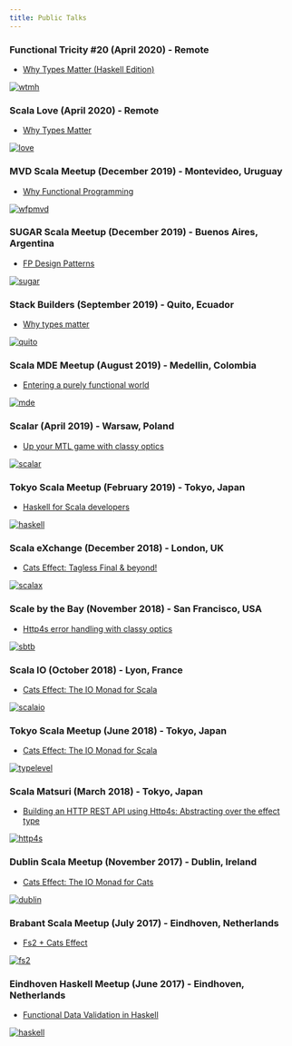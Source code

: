 ```yaml
---
title: Public Talks
---
```


### Functional Tricity #20 (April 2020) - Remote

- [Why Types Matter (Haskell Edition)](https://www.youtube.com/watch?v=rGi3Rf6r1fI)

[![wtmh](/img/talks/wtmh.png)](https://slides.com/volpegabriel/types-matter-ft/)

### Scala Love (April 2020) - Remote

- [Why Types Matter](https://slides.com/volpegabriel/scala-love-types-matter)

[![love](/img/talks/love.png)](https://www.youtube.com/watch?v=n1Y2V4zCZdQ)

### MVD Scala Meetup (December 2019) - Montevideo, Uruguay

- [Why Functional Programming](https://slides.com/volpegabriel/why-fp)

[![wfpmvd](/img/talks/mvd.png)](https://www.meetup.com/Scala-Meetup-MVD/events/266902706/)

### SUGAR Scala Meetup (December 2019) - Buenos Aires, Argentina

- [FP Design Patterns](https://slides.com/volpegabriel/fp-design-patterns)

[![sugar](/img/talks/sugar.png)](https://www.meetup.com/scala_ar/events/266399009/)

### Stack Builders (September 2019) - Quito, Ecuador

- [Why types matter](https://slides.com/volpegabriel/why-types-matter)

[![quito](/img/talks/quito.png)](https://www.stackbuilders.com/)

### Scala MDE Meetup (August 2019) - Medellin, Colombia

- [Entering a purely functional world](https://slides.com/volpegabriel/purely-functional-world)

[![mde](/img/talks/medellin.png)](https://www.meetup.com/ScalaMDE/events/263423621/)

### Scalar (April 2019) - Warsaw, Poland

- [Up your MTL game with classy optics](https://www.youtube.com/watch?v=gYnbOUGpWK0)

[![scalar](/img/talks/scalar.png)](https://paidy.github.io/talks/scalar2019/)

### Tokyo Scala Meetup (February 2019) - Tokyo, Japan

- [Haskell for Scala developers](https://paidy.github.io/talks/tokyo2019-haskell/)

[![haskell](/img/talks/haskell-scala.png)](https://www.meetup.com/Tokyo-Scala-Developers/events/258586177/)

### Scala eXchange (December 2018) - London, UK

- [Cats Effect: Tagless Final & beyond!](https://skillsmatter.com/skillscasts/12634-cats-effect-tagless-final-and-beyond)

[![scalax](/img/talks/scalax.png)](https://skillsmatter.com/conferences/10488-scala-exchange-2018)

### Scale by the Bay (November 2018) - San Francisco, USA

- [Http4s error handling with classy optics](https://www.youtube.com/watch?v=UUX5KvPgejM)

[![sbtb](/img/talks/sbtb.png)](http://scale.bythebay.io/)

### Scala IO (October 2018) - Lyon, France

- [Cats Effect: The IO Monad for Scala](https://www.youtube.com/watch?v=8_TWM2t97r4)

[![scalaio](/img/talks/scalaio.png)](https://scala.io/)

### Tokyo Scala Meetup (June 2018) - Tokyo, Japan

- [Cats Effect: The IO Monad for Scala](https://paidy.github.io/talks/tokyo2018-cats-effect/)

[![typelevel](/img/talks/typelevel.png)](https://www.meetup.com/Tokyo-Scala-Developers/events/250976376/)

### Scala Matsuri (March 2018) - Tokyo, Japan

- [Building an HTTP REST API using Http4s: Abstracting over the effect type](http://www.youtube.com/watch?v=pGfj_l-h3M8)

[![http4s](/img/talks/scala-matsuri.jpg)](http://2018.scalamatsuri.org/index_en.html)

### Dublin Scala Meetup (November 2017) - Dublin, Ireland

- [Cats Effect: The IO Monad for Cats](https://slides.com/volpegabriel/cats-effect#/)

[![dublin](/img/talks/dublin.png)](https://www.meetup.com/Dublin-Scala-users-group/events/245073335)

### Brabant Scala Meetup (July 2017) - Eindhoven, Netherlands

- [Fs2 + Cats Effect](https://slides.com/volpegabriel/fs2#/)

[![fs2](/img/talks/fs2.png)](https://www.meetup.com/brabant-scala/events/241394892)

### Eindhoven Haskell Meetup (June 2017) - Eindhoven, Netherlands

- [Functional Data Validation in Haskell](https://slides.com/volpegabriel/functional-data-validation#/)

[![haskell](/img/talks/haskell.png)](https://www.meetup.com/Eindhoven-Haskell-Meetup/events/240066834)
